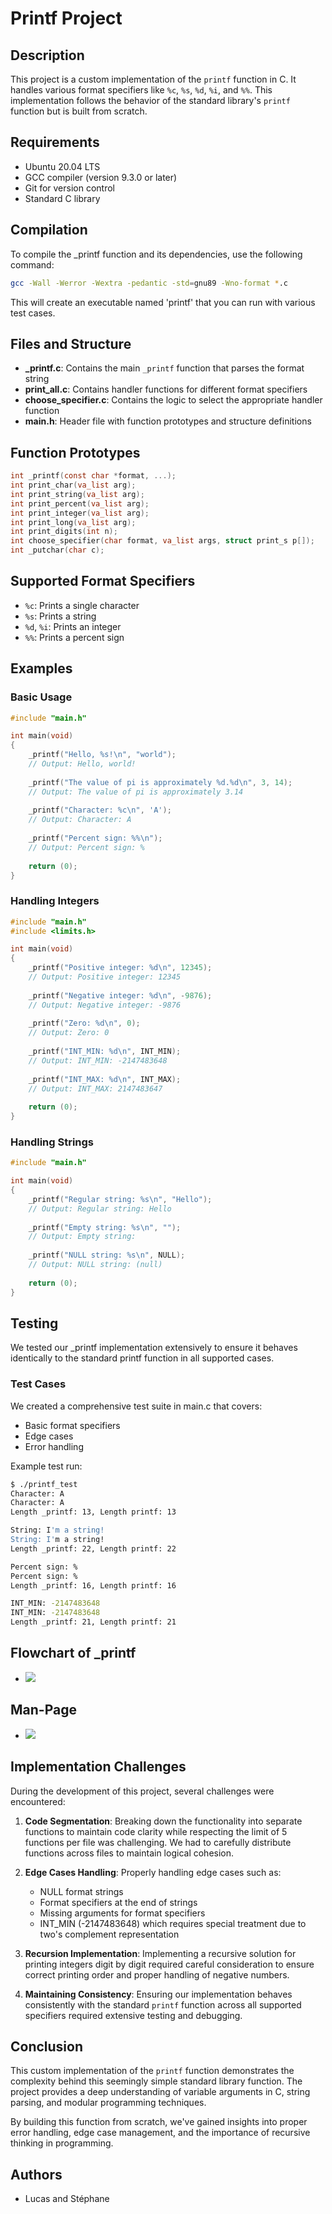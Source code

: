 # Printf Project

## Description
This project is a custom implementation of the `printf` function in C. It handles various format specifiers like `%c`, `%s`, `%d`, `%i`, and `%%`. This implementation follows the behavior of the standard library's `printf` function but is built from scratch.

## Requirements

- Ubuntu 20.04 LTS
- GCC compiler (version 9.3.0 or later)
- Git for version control
- Standard C library

## Compilation

To compile the _printf function and its dependencies, use the following command:

```bash
gcc -Wall -Werror -Wextra -pedantic -std=gnu89 -Wno-format *.c
```

This will create an executable named 'printf' that you can run with various test cases.

## Files and Structure

- **_printf.c**: Contains the main `_printf` function that parses the format string
- **print_all.c**: Contains handler functions for different format specifiers
- **choose_specifier.c**: Contains the logic to select the appropriate handler function
- **main.h**: Header file with function prototypes and structure definitions

## Function Prototypes

```c
int _printf(const char *format, ...);
int print_char(va_list arg);
int print_string(va_list arg);
int print_percent(va_list arg);
int print_integer(va_list arg);
int print_long(va_list arg);
int print_digits(int n);
int choose_specifier(char format, va_list args, struct print_s p[]);
int _putchar(char c);
```

## Supported Format Specifiers

- `%c`: Prints a single character
- `%s`: Prints a string
- `%d`, `%i`: Prints an integer
- `%%`: Prints a percent sign

## Examples

### Basic Usage

```c
#include "main.h"

int main(void)
{
    _printf("Hello, %s!\n", "world");
    // Output: Hello, world!
    
    _printf("The value of pi is approximately %d.%d\n", 3, 14);
    // Output: The value of pi is approximately 3.14
    
    _printf("Character: %c\n", 'A');
    // Output: Character: A
    
    _printf("Percent sign: %%\n");
    // Output: Percent sign: %
    
    return (0);
}
```

### Handling Integers

```c
#include "main.h"
#include <limits.h>

int main(void)
{
    _printf("Positive integer: %d\n", 12345);
    // Output: Positive integer: 12345
    
    _printf("Negative integer: %d\n", -9876);
    // Output: Negative integer: -9876
    
    _printf("Zero: %d\n", 0);
    // Output: Zero: 0
    
    _printf("INT_MIN: %d\n", INT_MIN);
    // Output: INT_MIN: -2147483648
    
    _printf("INT_MAX: %d\n", INT_MAX);
    // Output: INT_MAX: 2147483647
    
    return (0);
}
```

### Handling Strings

```c
#include "main.h"

int main(void)
{
    _printf("Regular string: %s\n", "Hello");
    // Output: Regular string: Hello
    
    _printf("Empty string: %s\n", "");
    // Output: Empty string: 
    
    _printf("NULL string: %s\n", NULL);
    // Output: NULL string: (null)
    
    return (0);
}
```

## Testing

We tested our _printf implementation extensively to ensure it behaves identically to the standard printf function in all supported cases.

### Test Cases

We created a comprehensive test suite in main.c that covers:
- Basic format specifiers
- Edge cases
- Error handling

Example test run:

```bash
$ ./printf_test
Character: A
Character: A
Length _printf: 13, Length printf: 13

String: I'm a string!
String: I'm a string!
Length _printf: 22, Length printf: 22

Percent sign: %
Percent sign: %
Length _printf: 16, Length printf: 16

INT_MIN: -2147483648
INT_MIN: -2147483648
Length _printf: 21, Length printf: 21
```

## Flowchart of _printf

- <img src="Image/Flowchart_printf.png"/>

## Man-Page

- <img src="Image/Man_page_printf.png"/>

## Implementation Challenges

During the development of this project, several challenges were encountered:

1. **Code Segmentation**: Breaking down the functionality into separate functions to maintain code clarity while respecting the limit of 5 functions per file was challenging. We had to carefully distribute functions across files to maintain logical cohesion.

2. **Edge Cases Handling**: Properly handling edge cases such as:
   - NULL format strings
   - Format specifiers at the end of strings
   - Missing arguments for format specifiers
   - INT_MIN (-2147483648) which requires special treatment due to two's complement representation

3. **Recursion Implementation**: Implementing a recursive solution for printing integers digit by digit required careful consideration to ensure correct printing order and proper handling of negative numbers.

4. **Maintaining Consistency**: Ensuring our implementation behaves consistently with the standard `printf` function across all supported specifiers required extensive testing and debugging.

## Conclusion

This custom implementation of the `printf` function demonstrates the complexity behind this seemingly simple standard library function. The project provides a deep understanding of variable arguments in C, string parsing, and modular programming techniques.

By building this function from scratch, we've gained insights into proper error handling, edge case management, and the importance of recursive thinking in programming.

## Authors
- Lucas and Stéphane
